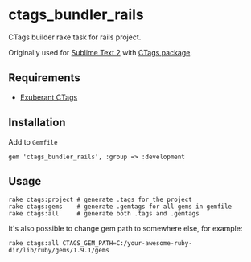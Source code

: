 # ctags_bundler_rails

CTags builder rake task for rails project.

Originally used for [Sublime Text 2](http://sublimetext.com) with [CTags package](https://github.com/SublimeText/CTags).

## Requirements

* [Exuberant CTags](http://ctags.sourceforge.net)

## Installation

Add to ```Gemfile```

    gem 'ctags_bundler_rails', :group => :development

## Usage

    rake ctags:project # generate .tags for the project
    rake ctags:gems    # generate .gemtags for all gems in gemfile
    rake ctags:all     # generate both .tags and .gemtags
    
It's also possible to change gem path to somewhere else, for example:

    rake ctags:all CTAGS_GEM_PATH=C:/your-awesome-ruby-dir/lib/ruby/gems/1.9.1/gems